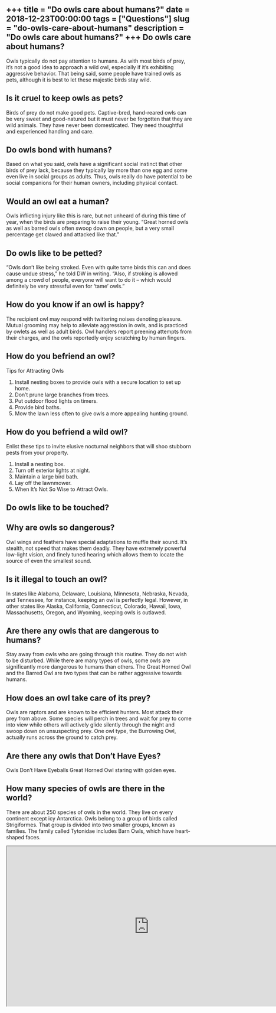 +++
title = "Do owls care about humans?"
date = 2018-12-23T00:00:00
tags = ["Questions"]
slug = "do-owls-care-about-humans"
description = "Do owls care about humans?"
+++
Do owls care about humans?
--------------------------

Owls typically do not pay attention to humans. As with most birds of prey, it’s not a good idea to approach a wild owl, especially if it’s exhibiting aggressive behavior. That being said, some people have trained owls as pets, although it is best to let these majestic birds stay wild.

Is it cruel to keep owls as pets?
---------------------------------

Birds of prey do not make good pets. Captive-bred, hand-reared owls can be very sweet and good-natured but it must never be forgotten that they are wild animals. They have never been domesticated. They need thoughtful and experienced handling and care.

Do owls bond with humans?
-------------------------

Based on what you said, owls have a significant social instinct that other birds of prey lack, because they typically lay more than one egg and some even live in social groups as adults. Thus, owls really do have potential to be social companions for their human owners, including physical contact.

Would an owl eat a human?
-------------------------

Owls inflicting injury like this is rare, but not unheard of during this time of year, when the birds are preparing to raise their young. “Great horned owls as well as barred owls often swoop down on people, but a very small percentage get clawed and attacked like that.”

Do owls like to be petted?
--------------------------

“Owls don’t like being stroked. Even with quite tame birds this can and does cause undue stress,” he told DW in writing. “Also, if stroking is allowed among a crowd of people, everyone will want to do it – which would definitely be very stressful even for ‘tame’ owls.”

How do you know if an owl is happy?
-----------------------------------

The recipient owl may respond with twittering noises denoting pleasure. Mutual grooming may help to alleviate aggression in owls, and is practiced by owlets as well as adult birds. Owl handlers report preening attempts from their charges, and the owls reportedly enjoy scratching by human fingers.

How do you befriend an owl?
---------------------------

Tips for Attracting Owls

1. Install nesting boxes to provide owls with a secure location to set up home.
2. Don’t prune large branches from trees.
3. Put outdoor flood lights on timers.
4. Provide bird baths.
5. Mow the lawn less often to give owls a more appealing hunting ground.

How do you befriend a wild owl?
-------------------------------

Enlist these tips to invite elusive nocturnal neighbors that will shoo stubborn pests from your property.

1. Install a nesting box.
2. Turn off exterior lights at night.
3. Maintain a large bird bath.
4. Lay off the lawnmower.
5. When It’s Not So Wise to Attract Owls.

Do owls like to be touched?
---------------------------

Why are owls so dangerous?
--------------------------

Owl wings and feathers have special adaptations to muffle their sound. It’s stealth, not speed that makes them deadly. They have extremely powerful low-light vision, and finely tuned hearing which allows them to locate the source of even the smallest sound.

Is it illegal to touch an owl?
------------------------------

In states like Alabama, Delaware, Louisiana, Minnesota, Nebraska, Nevada, and Tennessee, for instance, keeping an owl is perfectly legal. However, in other states like Alaska, California, Connecticut, Colorado, Hawaii, Iowa, Massachusetts, Oregon, and Wyoming, keeping owls is outlawed.

Are there any owls that are dangerous to humans?
------------------------------------------------

Stay away from owls who are going through this routine. They do not wish to be disturbed. While there are many types of owls, some owls are significantly more dangerous to humans than others. The Great Horned Owl and the Barred Owl are two types that can be rather aggressive towards humans.

How does an owl take care of its prey?
--------------------------------------

Owls are raptors and are known to be efficient hunters. Most attack their prey from above. Some species will perch in trees and wait for prey to come into view while others will actively glide silently through the night and swoop down on unsuspecting prey. One owl type, the Burrowing Owl, actually runs across the ground to catch prey.

Are there any owls that Don’t Have Eyes?
----------------------------------------

Owls Don’t Have Eyeballs Great Horned Owl staring with golden eyes.

How many species of owls are there in the world?
------------------------------------------------

There are about 250 species of owls in the world. They live on every continent except icy Antarctica. Owls belong to a group of birds called Strigiformes. That group is divided into two smaller groups, known as families. The family called Tytonidae includes Barn Owls, which have heart-shaped faces.

<iframe allow="accelerometer; autoplay; clipboard-write; encrypted-media; gyroscope; picture-in-picture" allowfullscreen="" class="__youtube_prefs__  epyt-is-override  no-lazyload" data-no-lazy="1" data-origheight="433" data-origwidth="770" data-skipgform_ajax_framebjll="" height="433" id="_ytid_51827" loading="lazy" src="https://www.youtube.com/embed/6fcAZjSFYoc?enablejsapi=1&autoplay=0&cc_load_policy=0&cc_lang_pref=&iv_load_policy=1&loop=0&modestbranding=0&rel=1&fs=1&playsinline=0&autohide=2&theme=dark&color=red&controls=1&" title="YouTube player" width="770"></iframe>